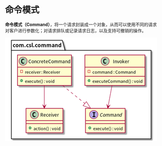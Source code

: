 # 命令模式

**命令模式（Command）**，将一个请求封装成一个对象，从而可以使用不同的请求对客户进行参数化；对请求排队或记录请求日志，以及支持可撤销的操作。

![命令模式（Command）结构图](./etc/command.png)
